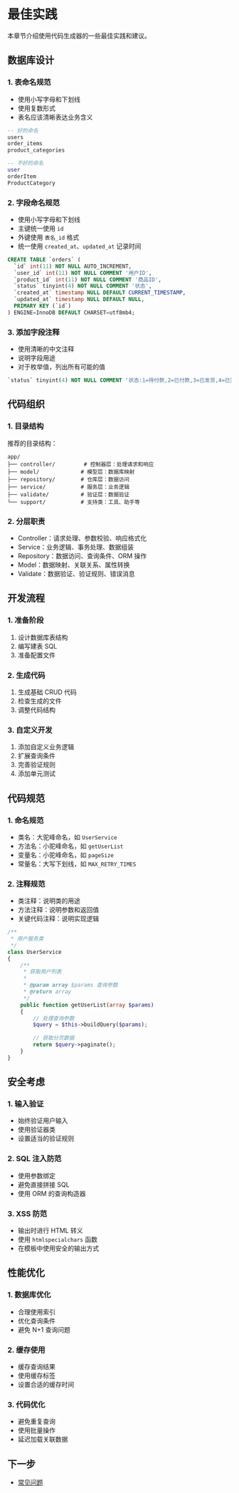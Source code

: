 # 最佳实践

本章节介绍使用代码生成器的一些最佳实践和建议。

## 数据库设计

### 1. 表命名规范

- 使用小写字母和下划线
- 使用复数形式
- 表名应该清晰表达业务含义

```sql
-- 好的命名
users
order_items
product_categories

-- 不好的命名
user
orderItem
ProductCategory
```

### 2. 字段命名规范

- 使用小写字母和下划线
- 主键统一使用 `id`
- 外键使用 `表名_id` 格式
- 统一使用 `created_at`、`updated_at` 记录时间

```sql
CREATE TABLE `orders` (
  `id` int(11) NOT NULL AUTO_INCREMENT,
  `user_id` int(11) NOT NULL COMMENT '用户ID',
  `product_id` int(11) NOT NULL COMMENT '商品ID',
  `status` tinyint(4) NOT NULL COMMENT '状态',
  `created_at` timestamp NULL DEFAULT CURRENT_TIMESTAMP,
  `updated_at` timestamp NULL DEFAULT NULL,
  PRIMARY KEY (`id`)
) ENGINE=InnoDB DEFAULT CHARSET=utf8mb4;
```

### 3. 添加字段注释

- 使用清晰的中文注释
- 说明字段用途
- 对于枚举值，列出所有可能的值

```sql
`status` tinyint(4) NOT NULL COMMENT '状态:1=待付款,2=已付款,3=已发货,4=已完成,5=已取消'
```

## 代码组织

### 1. 目录结构

推荐的目录结构：

```
app/
├── controller/         # 控制器层：处理请求和响应
├── model/             # 模型层：数据库映射
├── repository/        # 仓库层：数据访问
├── service/           # 服务层：业务逻辑
├── validate/          # 验证层：数据验证
└── support/           # 支持类：工具、助手等
```

### 2. 分层职责

- Controller：请求处理、参数校验、响应格式化
- Service：业务逻辑、事务处理、数据组装
- Repository：数据访问、查询条件、ORM 操作
- Model：数据映射、关联关系、属性转换
- Validate：数据验证、验证规则、错误消息

## 开发流程

### 1. 准备阶段

1. 设计数据库表结构
2. 编写建表 SQL
3. 准备配置文件

### 2. 生成代码

1. 生成基础 CRUD 代码
2. 检查生成的文件
3. 调整代码结构

### 3. 自定义开发

1. 添加自定义业务逻辑
2. 扩展查询条件
3. 完善验证规则
4. 添加单元测试

## 代码规范

### 1. 命名规范

- 类名：大驼峰命名，如 `UserService`
- 方法名：小驼峰命名，如 `getUserList`
- 变量名：小驼峰命名，如 `pageSize`
- 常量名：大写下划线，如 `MAX_RETRY_TIMES`

### 2. 注释规范

- 类注释：说明类的用途
- 方法注释：说明参数和返回值
- 关键代码注释：说明实现逻辑

```php
/**
 * 用户服务类
 */
class UserService
{
    /**
     * 获取用户列表
     *
     * @param array $params 查询参数
     * @return array
     */
    public function getUserList(array $params)
    {
        // 处理查询参数
        $query = $this->buildQuery($params);
        
        // 获取分页数据
        return $query->paginate();
    }
}
```

## 安全考虑

### 1. 输入验证

- 始终验证用户输入
- 使用验证器类
- 设置适当的验证规则

### 2. SQL 注入防范

- 使用参数绑定
- 避免直接拼接 SQL
- 使用 ORM 的查询构造器

### 3. XSS 防范

- 输出时进行 HTML 转义
- 使用 `htmlspecialchars` 函数
- 在模板中使用安全的输出方式

## 性能优化

### 1. 数据库优化

- 合理使用索引
- 优化查询条件
- 避免 N+1 查询问题

### 2. 缓存使用

- 缓存查询结果
- 使用缓存标签
- 设置合适的缓存时间

### 3. 代码优化

- 避免重复查询
- 使用批量操作
- 延迟加载关联数据

## 下一步

- [常见问题](faq.md) 